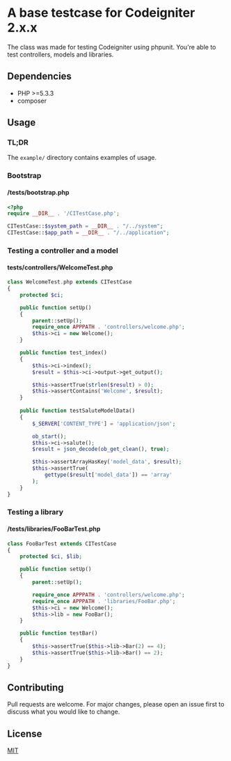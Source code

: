 # A base testcase for Codeigniter 2.x.x

The class was made for testing Codeigniter using phpunit. You're able to test controllers, models and libraries. 

## Dependencies

- PHP >=5.3.3
- composer

## Usage

### TL;DR

The `example/` directory contains examples of usage.

### Bootstrap

#### /tests/bootstrap.php
```PHP
<?php
require __DIR__ . '/CITestCase.php';

CITestCase::$system_path = __DIR__ . "/../system";
CITestCase::$app_path = __DIR__ . "/../application";
```


### Testing a controller and a model

#### tests/controllers/WelcomeTest.php
```PHP
class WelcomeTest.php extends CITestCase
{
    protected $ci;

    public function setUp()
    {
        parent::setUp();
        require_once APPPATH . 'controllers/welcome.php';
        $this->ci = new Welcome();
    }

    public function test_index()
    {
        $this->ci->index();
        $result = $this->ci->output->get_output();

        $this->assertTrue(strlen($result) > 0);
        $this->assertContains('Welcome', $result);
    }
    
    public function testSaluteModelData()
    {
        $_SERVER['CONTENT_TYPE'] = 'application/json';

        ob_start();
        $this->ci->salute();
        $result = json_decode(ob_get_clean(), true);

        $this->assertArrayHasKey('model_data', $result);
        $this->assertTrue(
            gettype($result['model_data']) == 'array'
        );
    }
}
```

### Testing a library

#### /tests/libraries/FooBarTest.php
```PHP
class FooBarTest extends CITestCase
{
    protected $ci, $lib;

    public function setUp()
    {
        parent::setUp();

        require_once APPPATH . 'controllers/welcome.php';
        require_once APPPATH . 'libraries/FooBar.php';
        $this->ci = new Welcome();
        $this->lib = new FooBar();
    }

    public function testBar()
    {
        $this->assertTrue($this->lib->Bar(2) == 4);
        $this->assertTrue($this->lib->Bar() == 2);
    }
}
```

## Contributing
Pull requests are welcome. For major changes, please open an issue first to discuss what you would like to change.

## License
[MIT](https://choosealicense.com/licenses/mit/)